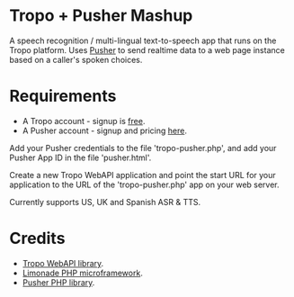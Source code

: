 Tropo + Pusher Mashup
====================

A speech recognition / multi-lingual text-to-speech app that runs on the Tropo platform.  Uses [Pusher](http://pusher.com/) to send realtime data to a web page instance based on a caller's spoken choices.

Requirements
===========

* A Tropo account - signup is [free](https://www.tropo.com/account/register.jsp).
* A Pusher account - signup and pricing [here](http://pusher.com/pricing#showsignup).

Add your Pusher credentials to the file 'tropo-pusher.php', and add your Pusher App ID in the file 'pusher.html'.

Create a new Tropo WebAPI application and point the start URL for your application to the URL of the 'tropo-pusher.php' app on your web server.

Currently supports US, UK and Spanish ASR & TTS. 

Credits
======

* [Tropo WebAPI library](https://github.com/tropo/tropo-webapi-php).
* [Limonade PHP microframework](https://github.com/sofadesign/limonade/).
* [Pusher PHP library](https://github.com/squeeks/Pusher-PHP).

